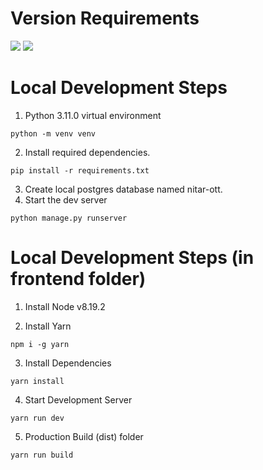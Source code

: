 # Version Requirements
<img src="https://img.shields.io/badge/python-3.11.0-green?style=for-the-badge">   <img src="https://img.shields.io/badge/Django-4.1.3-blue?style=for-the-badge">


# Local Development Steps

1. Python 3.11.0 virtual environment
```shell
python -m venv venv
```
2. Install required dependencies.
```shell
pip install -r requirements.txt
```
3. Create local postgres database named nitar-ott.
4. Start the dev server
```shell
python manage.py runserver
```

# Local Development Steps (in frontend folder)

1. Install Node v8.19.2

2. Install Yarn

```shell
npm i -g yarn
```

3. Install Dependencies

```shell
yarn install
```

4. Start Development Server

```shell
yarn run dev
```

5. Production Build (dist) folder

```shell
yarn run build
```
